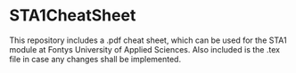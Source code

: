 # STA1CheatSheet

This repository includes a .pdf cheat sheet, which can be used for the STA1 module at Fontys University of Applied Sciences. Also included is the .tex file in case any changes shall be implemented.
